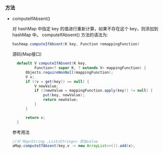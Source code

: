 ### 方法

- computeIfAbsent()

  对 hashMap 中指定 key 的值进行重新计算，如果不存在这个 key，则添加到 hashMap 中。 computeIfAbsent() 方法的语法为:
  ```java
  hashmap.computeIfAbsent(K key, Function remappingFunction)
  ```
  源码(Map接口)
  ```java
    default V computeIfAbsent(K key,
            Function<? super K, ? extends V> mappingFunction) {
        Objects.requireNonNull(mappingFunction);
        V v;
        if ((v = get(key)) == null) {
            V newValue;
            if ((newValue = mappingFunction.apply(key)) != null) {
                put(key, newValue);
                return newValue;
            }
        }

        return v;
    }
    ```
  参考用法
  ```java
  //对 Map<String ,List<String>> 添加value
  aMap.computeIfAbsent(key,v -> new ArrayList<>()).add(x);
  ``` 
